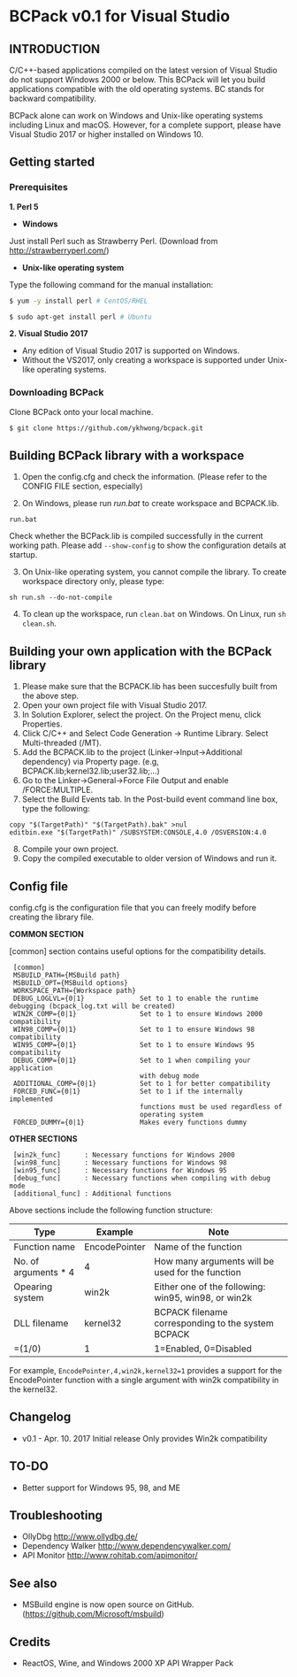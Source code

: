 # BCPack v0.1 for Visual Studio

## INTRODUCTION
C/C++-based applications compiled on the latest version of Visual Studio do not support Windows 2000 or below. This BCPack will let you build applications compatible with the old operating systems. BC stands for backward compatibility.

BCPack alone can work on Windows and Unix-like operating systems including Linux and macOS. However, for a complete support, please have Visual Studio 2017 or higher installed on Windows 10.

## Getting started
### Prerequisites
**1. Perl 5**
* **Windows**

Just install Perl such as Strawberry Perl. (Download from http://strawberryperl.com/)

* **Unix-like operating system**

Type the following command for the manual installation:
```sh
$ yum -y install perl # CentOS/RHEL
```
```sh
$ sudo apt-get install perl # Ubuntu
```

**2. Visual Studio 2017**
- Any edition of Visual Studio 2017 is supported on Windows.
- Without the VS2017, only creating a workspace is supported under Unix-like operating systems.

### Downloading BCPack
Clone BCPack onto your local machine.
```sh
$ git clone https://github.com/ykhwong/bcpack.git
```

## Building BCPack library with a workspace
1. Open the config.cfg and check the information. (Please refer to the CONFIG FILE section, especially)

2. On Windows, please run *run.bat* to create workspace and BCPACK.lib.
```
run.bat
```
Check whether the BCPack.lib is compiled successfully in the current working path. Please add <code>--show-config</code> to show the configuration details at startup.

3. On Unix-like operating system, you cannot compile the library. To create workspace directory only, please type:
```
sh run.sh --do-not-compile
```
4. To clean up the workspace, run <code>clean.bat</code> on Windows. On Linux, run <code>sh clean.sh</code>.

## Building your own application with the BCPack library
1. Please make sure that the BCPACK.lib has been succesfully built from the above step.
2. Open your own project file with Visual Studio 2017.
3. In Solution Explorer, select the project. On the Project menu, click Properties.
4. Click C/C++ and Select Code Generation -> Runtime Library. Select Multi-threaded (/MT).
5. Add the BCPACK.lib to the project (Linker->Input->Additional dependency) via Property page. (e.g, BCPACK.lib;kernel32.lib;user32.lib;...)
6. Go to the Linker->General->Force File Output and enable /FORCE:MULTIPLE.
7. Select the Build Events tab. In the Post-build event command line box, type the following:
```
copy "$(TargetPath)" "$(TargetPath).bak" >nul
editbin.exe "$(TargetPath)" /SUBSYSTEM:CONSOLE,4.0 /OSVERSION:4.0
```
8. Compile your own project.
9. Copy the compiled executable to older version of Windows and run it.

## Config file
config.cfg is the configuration file that you can freely modify before creating the library file.

**COMMON SECTION**

[common] section contains useful options for the compatibility details.
```
 [common]
 MSBUILD_PATH={MSBuild path}
 MSBUILD_OPT={MSBuild options}
 WORKSPACE_PATH={Workspace path}
 DEBUG_LOGLVL={0|1}              Set to 1 to enable the runtime debugging (bcpack_log.txt will be created)
 WIN2K_COMP={0|1}                Set to 1 to ensure Windows 2000 compatibility
 WIN98_COMP={0|1}                Set to 1 to ensure Windows 98 compatibility
 WIN95_COMP={0|1}                Set to 1 to ensure Windows 95 compatibility
 DEBUG_COMP={0|1}                Set to 1 when compiling your application
                                 with debug mode
 ADDITIONAL_COMP={0|1}           Set to 1 for better compatibility
 FORCED_FUNC={0|1}               Set to 1 if the internally implemented
                                 functions must be used regardless of
                                 operating system
 FORCED_DUMMY={0|1}              Makes every functions dummy
```

**OTHER SECTIONS**

```
 [win2k_func]      : Necessary functions for Windows 2000
 [win98_func]      : Necessary functions for Windows 98
 [win95_func]      : Necessary functions for Windows 95
 [debug_func]      : Necessary functions when compiling with debug mode
 [additional_func] : Additional functions
```

Above sections include the following function structure:

| Type | Example | Note |
| -------- | ------- | ---- |
| Function name | EncodePointer | Name of the function |
| No. of arguments * 4 | 4 | How many arguments will be used for the function |
| Opearing system | win2k | Either one of the following: win95, win98, or win2k |
| DLL filename | kernel32 | BCPACK filename corresponding to the system BCPACK |
| =(1/0) | 1 | 1=Enabled, 0=Disabled |

For example, <code>EncodePointer,4,win2k,kernel32=1</code> provides a support for the EncodePointer function with a single argument with win2k compatibility in the kernel32.


## Changelog
* v0.1 - Apr. 10. 2017
Initial release
Only provides Win2k compatibility

## TO-DO
* Better support for Windows 95, 98, and ME

## Troubleshooting
* OllyDbg http://www.ollydbg.de/
* Dependency Walker http://www.dependencywalker.com/
* API Monitor http://www.rohitab.com/apimonitor/

## See also
* MSBuild engine is now open source on GitHub. (https://github.com/Microsoft/msbuild)

## Credits
* ReactOS, Wine, and Windows 2000 XP API Wrapper Pack

